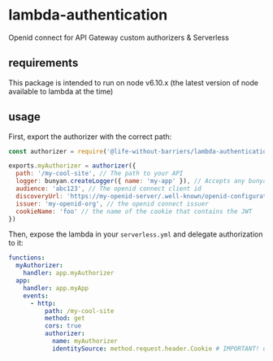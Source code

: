 # lambda-authentication

Openid connect for API Gateway custom authorizers & Serverless

## requirements

This package is intended to run on node v6.10.x (the latest version of node available to lambda at the time)

## usage

First, export the authorizer with the correct path:

```js
const authorizer = require('@life-without-barriers/lambda-authentication').authorizer

exports.myAuthorizer = authorizer({
  path: '/my-cool-site', // The path to your API
  logger: bunyan.createLogger({ name: 'my-app' }), // Accepts any bunyan logger. optional
  audience: 'abc123', // The openid connect client id
  discoveryUrl: 'https://my-openid-server/.well-known/openid-configuration', // the openid connect discovery URL
  issuer: 'my-openid-org', // the openid connect issuer
  cookieName: 'foo' // the name of the cookie that contains the JWT
})
```

Then, expose the lambda in your `serverless.yml` and delegate authorization to it:

```yml
functions:
  myAuthorizer:
    handler: app.myAuthorizer
  app:
    handler: app.myApp
    events:
      - http:
          path: /my-cool-site
          method: get
          cors: true
          authorizer:
            name: myAuthorizer
            identitySource: method.request.header.Cookie # IMPORTANT! use cookie auth
```
